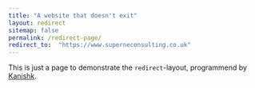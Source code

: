 ```yaml
---
title: "A website that doesn't exit"
layout: redirect
sitemap: false
permalink: /redirect-page/
redirect_to:  "https://www.superneconsulting.co.uk"
---
```

This is just a page to demonstrate the `redirect`-layout, programmend by [Kanishk](http://codingtips.kanishkkunal.in/about/).
